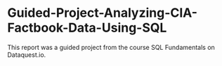 # Guided-Project-Analyzing-CIA-Factbook-Data-Using-SQL
This report was a guided project from the course SQL Fundamentals on Dataquest.io.
